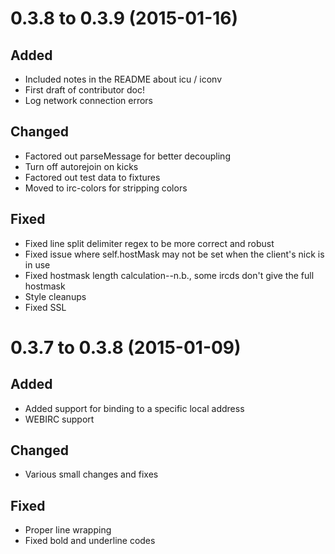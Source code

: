 # 0.3.8 to 0.3.9 (2015-01-16)
## Added
* Included notes in the README about icu / iconv
* First draft of contributor doc!
* Log network connection errors

## Changed
* Factored out parseMessage for better decoupling
* Turn off autorejoin on kicks
* Factored out test data to fixtures
* Moved to irc-colors for stripping colors

## Fixed
* Fixed line split delimiter regex to be more correct and robust
* Fixed issue where self.hostMask may not be set when the client's nick is in use
* Fixed hostmask length calculation--n.b., some ircds don't give the full hostmask
* Style cleanups
* Fixed SSL

# 0.3.7 to 0.3.8 (2015-01-09)
## Added
* Added support for binding to a specific local address
* WEBIRC support

## Changed
* Various small changes and fixes

## Fixed
* Proper line wrapping
* Fixed bold and underline codes
